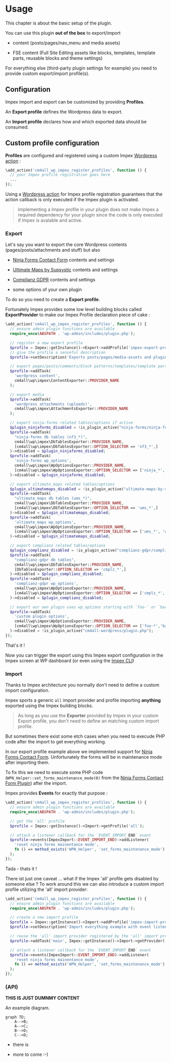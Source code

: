 <!-- toc -->

# Usage

This chapter is about the basic setup of the plugin.

You can use this plugin **out of the box** to export/import

- content (posts/pages/nav_menu and media assets)

- FSE content (Full Site Editing assets like blocks, templates, template parts, reusable blocks and theme settings)

For everything else (third-party plugin settings for example) you need to provide custom export/import profile(s).

## Configuration

Impex import and export can be customized by providing **Profiles**.

An **Export profile** defines the Wordpress data to export.

An **Import profile** declares how and which exported data should be consumed.

## Custom profile configuration

**Profiles** are configured and registered using a custom Impex [Wordpress action](https://developer.wordpress.org/plugins/hooks/actions/) :

```php
\add_action('cm4all_wp_impex_register_profiles', function () {
  // your Impex profile registration goes here
  ...
});
```

Using a [Wordpress action](https://developer.wordpress.org/plugins/hooks/actions/) for Impex profile registration guarantees that the action callback is only executed if the Impex plugin is activated.

> Implementing a Impex profile in your plugin does not make Impex a required dependency for your plugin since the code is only executed if Impex is avalable and active.

### Export

Let's say you want to export the core Wordpress contents (pages/posts/attachments and stuff) but also

- [Ninja Forms Contact Form](https://wordpress.org/plugins/ninja-forms/) contents and settings

- [Ultimate Maps by Supsystic](https://wordpress.org/plugins/ultimate-maps-by-supsystic/) contents and settings

- [Complianz GDPR](https://wordpress.org/plugins/complianz-gdpr/) contents and settings

- some options of your own plugin

To do so you need to create a **Export profile**.

Fortunately Impex provides some low level building blocks called **ExportProvider** to make our Impex Profile declaration piece of cake :

```php
\add_action('cm4all_wp_impex_register_profiles', function () {
  // ensure admin plugin functions are available
  require_once(ABSPATH . 'wp-admin/includes/plugin.php');

  // register a new export profile
  $profile = Impex::getInstance()->Export->addProfile('impex-export-profile-example');
  // give the profile a senseful description
  $profile->setDescription('Exports posts/pages/media-assets and plugin data of [cm4all-wordpress,complianz-gdpr,ninja-forms,ultimate-maps-by-supsystic]');

  // export pages/posts/comments/block patterns/templates/template parts/reusable blocks
  $profile->addTask(
    'wordpress content',
    cm4all\wp\impex\ContentExporter::PROVIDER_NAME
  );

  // export media
  $profile->addTask(
    'wordpress attachments (uploads)',
    cm4all\wp\impex\AttachmentsExporter::PROVIDER_NAME
  );

  // export ninja-forms related tables/options if active
  $plugin_ninjaforms_disabled = !is_plugin_active("ninja-forms/ninja-forms.php");
  $profile->addTask(
    "ninja-forms db tables (nf3_*)",
    cm4all\wp\impex\DbTablesExporter::PROVIDER_NAME,
    [cm4all\wp\impex\DbTablesExporter::OPTION_SELECTOR => 'nf3_*',]
  )->disabled = $plugin_ninjaforms_disabled;
  $profile->addTask(
    'ninja-forms wp_options',
    cm4all\wp\impex\WpOptionsExporter::PROVIDER_NAME,
    [cm4all\wp\impex\WpOptionsExporter::OPTION_SELECTOR => ['ninja_*', 'nf_*', 'wp_nf_*', 'widget_ninja_*']]
  )->disabled = $plugin_ninjaforms_disabled;

  // export ultimate_maps related tables/options
  $plugin_ultimatemaps_disabled = !is_plugin_active("ultimate-maps-by-supsystic/ums.php");
  $profile->addTask(
    "ultimate_maps db tables (ums_*)",
    cm4all\wp\impex\DbTablesExporter::PROVIDER_NAME,
    [cm4all\wp\impex\DbTablesExporter::OPTION_SELECTOR => 'ums_*',]
  )->disabled = $plugin_ultimatemaps_disabled;
  $profile->addTask(
    'ultimate_maps wp_options',
    cm4all\wp\impex\WpOptionsExporter::PROVIDER_NAME,
    [cm4all\wp\impex\WpOptionsExporter::OPTION_SELECTOR => ['ums_*', 'wp_ums_*',]]
  )->disabled = $plugin_ultimatemaps_disabled;

  // export complianz related tables/options
  $plugin_complianz_disabled = !is_plugin_active("complianz-gdpr/complianz-gpdr.php");
  $profile->addTask(
    "complianz-gdpr db tables",
    cm4all\wp\impex\DbTablesExporter::PROVIDER_NAME,
    [DbTablesExporter::OPTION_SELECTOR => 'cmplz_*',]
  )->disabled = $plugin_complianz_disabled;
  $profile->addTask(
    'complianz-gdpr wp_options',
    cm4all\wp\impex\WpOptionsExporter::PROVIDER_NAME,
    [cm4all\wp\impex\WpOptionsExporter::OPTION_SELECTOR => ['cmplz_*', 'complianz_*']]
  )->disabled = $plugin_complianz_disabled;

  // export our own plugin uses wp_options starting with `foo-` or `bar*`
  $profile->addTask(
    'custom plugin options',
    cm4all\wp\impex\WpOptionsExporter::PROVIDER_NAME,
    [cm4all\wp\impex\WpOptionsExporter::OPTION_SELECTOR => ['foo-*','bar-*']]
  )->disabled = !is_plugin_active("cm4all-wordpress/plugin.php");
});
```

That's it !

Now you can trigger the export using this Impex export configuration in the Impex screen at WP dashboard (or even using the [Impex CLI](./impex-cli.md))

### Import

Thanks to Impex architecture you normally don't need to define a custom import configuration.

Impex sports a generic `all` import provider and profile importing **anything** exported using the Impex building blocks.

> As long as you use the **Exporter** provided by Impex in your custom Export profile, you don't need to define an matching custom import profile.

But sometimes there exist some etch cases when you need to execude PHP code after the import to get everything working.

In our export profile example above we implemented support for [Ninja Forms Contact Form](https://wordpress.org/plugins/ninja-forms/). Unfortunately the forms will be in maintenance mode after importing them.

To fix this we need to execute some PHP code (`WPN_Helper::set_forms_maintenance_mode(0)` from the [Ninja Forms Contact Form Plugin](https://wordpress.org/plugins/ninja-forms/)) after the import.

Impex provides **Events** for exactly that purpose :

```php
\add_action('cm4all_wp_impex_register_profiles', function () {
  // ensure admin plugin functions are available
  require_once(ABSPATH . 'wp-admin/includes/plugin.php');

  // get the 'all' profile
  $profile = Impex::getInstance()->Import->getProfile('all');

  // attach a listener callback for the `EVENT_IMPORT_END` event
  $profile->events(ImpexImport::EVENT_IMPORT_END)->addListener(
    'reset ninja forms mainentance mode',
    fn () => method_exists('WPN_Helper', 'set_forms_maintenance_mode') && WPN_Helper::set_forms_maintenance_mode(0)
  );
});
```

Tada - thats it !

There ist just one caveat ... what if the Impex 'all' profile gets disabled by someone else ?
To work around this we can also introduce a custom import profile utilizing the 'all' import provider:

```php
\add_action('cm4all_wp_impex_register_profiles', function () {
  // ensure admin plugin functions are available
  require_once(ABSPATH . 'wp-admin/includes/plugin.php');

  // create a new import profile
  $profile = Impex::getInstance()->Import->addProfile('impex-import-profile-example');
  $profile->setDescription('Import everything example with event listener');

  // reuse the 'all' import provider registered by the 'all' import profile
  $profile->addTask('main', Impex::getInstance()->Import->getProvider('all')->name);

  // attach a listener callback for the `EVENT_IMPORT_END` event
  $profile->events(ImpexImport::EVENT_IMPORT_END)->addListener(
    'reset ninja forms mainentance mode',
    fn () => method_exists('WPN_Helper', 'set_forms_maintenance_mode') && WPN_Helper::set_forms_maintenance_mode(0)
  );
});
```

### (API)

**THIS IS JUST DUMNMY CONTENT**

An example diagram.

```mermaid
graph TD;
    A-->B;
    A-->C;
    B-->D;
    C-->D;
```

- there is

- more to come :-)
